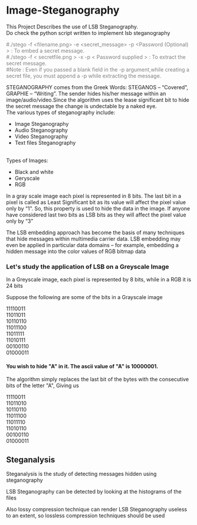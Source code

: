 # Image-Steganography

This Project Describes the use of LSB Steganography.<br>
Do check the python script written to implement lsb steganography<br>
<p style="color: grey" >#./stego -f &lt;filename.png&gt; -e &lt;secret_message&gt; -p &lt;Password (Optional) &gt; : To embed a secret message. <br>
#./stego -f &lt; secretfile.png &gt; -x -p &lt; Password supplied &gt; : To extract the secret message.<br>
#Note : Even if you passed a blank field in the -p argument,while creating a secret file, you must append a -p while extracting the message. </P>

STEGANOGRAPHY  comes  from  the  Greek  Words:  STEGANOS  –  “Covered”,  GRAPHIE  –  “Writing”.
The sender hides his/her message within an image/audio/video.Since the algorithm uses the lease significant bit to hide the secret message the change is undectable by a naked eye.<br>
The various types of steganography include:
<br>
<ul>
  <li>Image Steganography</li>
  <li>Audio  Steganography</li>
  <li>Video Steganography</li>
  <li>Text files Steganography</li>
  </ul>
<br>
Types of Images:
<ul>
  <li>Black and white</li>
  <li>Geryscale</li>
  <li>RGB</li>
</ul>
<p>In a gray scale image each pixel is represented in 8 bits. The last bit in a pixel is called as Least Significant bit as its value will affect the pixel value only by “1”. So, this property is used to hide the data in the image. If anyone have considered last two bits as LSB bits as they will affect the pixel value only by “3”</P>
<p>  The  LSB  embedding  approach  has become the basis of many techniques that hide messages within multimedia carrier data. LSB embedding may even be  applied  in  particular  data  domains  –  for  example,  embedding  a  hidden  message  into  the  color  values  of  RGB bitmap data</p>

<h3>Let's study the application of LSB on a Greyscale Image</h3>
<p>In a Greyscale image, each pixel is represented by 8 bits, while in a RGB it is 24 bits</p>
<p>Suppose the following are some of the bits in a Grayscale image</p>
<p>11110011 <br> 11011011 <br>10110110 <br> 11011100<br>11011111 <br> 11010111 <br> 00100110 <br> 01000011</p>
<h4>You wish to hide "A" in it. The ascii value of "A" is 10000001.</h4>
<p>The algorithm simply replaces the last bit of the bytes with the consecutive bits of the letter "A", Giving us </p>
<p>11110011 <br> 11011010 <br>10110110 <br> 11011100<br>11011110 <br> 11010110 <br> 00100110 <br> 01000011</p>

<h2>Steganalysis</h2>
<p>Steganalysis is the study of detecting messages hidden using steganography</p>
<p>LSB Steganography can be detected by looking at the histograms of the files</p>
<p>Also lossy compression technique can render LSB Steganography useless to an extent, so lossless compression techniques should be used</p>


